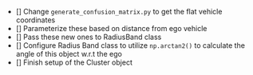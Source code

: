 - [] Change  `generate_confusion_matrix.py` to get the flat vehicle coordinates
- [] Parameterize these based on distance from ego vehicle
- [] Pass these new ones to RadiusBand class
- [] Configure Radius Band class to utilize `np.arctan2()` to calculate the angle of this object w.r.t the ego
- [] Finish setup of the Cluster object 